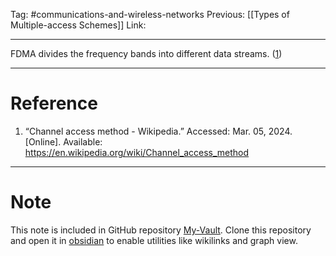 Tag: #communications-and-wireless-networks 
Previous: [[Types of Multiple-access Schemes]]
Link: 

---

FDMA divides the frequency bands into different data streams. (<u>1</u>)

---

# Reference

1. “Channel access method - Wikipedia.” Accessed: Mar. 05, 2024. [Online]. Available: https://en.wikipedia.org/wiki/Channel_access_method

---

# Note

This note is included in GitHub repository [My-Vault](https://github.com/LittleD3092/My-Vault.git). Clone this repository and open it in [obsidian](https://obsidian.md/) to enable utilities like wikilinks and graph view.